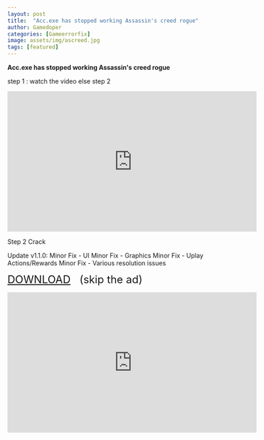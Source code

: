 ```yaml
---
layout: post
title:  "Acc.exe has stopped working Assassin's creed rogue"
author: Gamedoper
categories: [Gameerrorfix]
image: assets/img/ascreed.jpg
tags: [featured]
---
```




**Acc.exe has stopped working  Assassin's creed rogue**

step 1 : watch the video else step 2

<iframe width="560" height="315" src="https://www.youtube.com/embed/LTUDEimxiDg" frameborder="0" allow="accelerometer; autoplay; encrypted-media; gyroscope; picture-in-picture" allowfullscreen></iframe>

Step 2 Crack  

Update v1.1.0:
Minor Fix - UI
Minor Fix - Graphics
Minor Fix - Uplay Actions/Rewards
Minor Fix - Various resolution issues

<span style="font-size: x-large;"><a href="http://q.gs/E6rs2" target="_blank">DOWNLOAD</a>&nbsp; &nbsp;(skip the ad)</span>



<iframe width="560" height="315" src="https://www.youtube.com/embed/LTUDEimxiDg" frameborder="0" allow="accelerometer; autoplay; encrypted-media; gyroscope; picture-in-picture" allowfullscreen></iframe>

